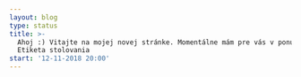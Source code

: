 ```yaml
---
layout: blog
type: status
title: >-
  Ahoj :) Vitajte na mojej novej stránke. Momentálne mám pre vás v ponuke kurz 
  Etiketa stolovania
start: '12-11-2018 20:00'
---
```


